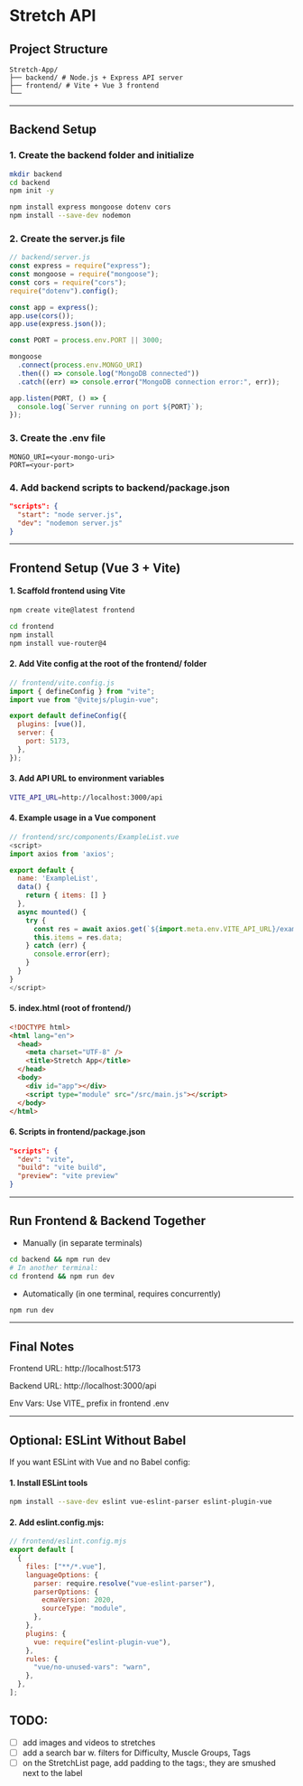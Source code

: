 # Stretch API

## Project Structure

```
Stretch-App/
├── backend/ # Node.js + Express API server
├── frontend/ # Vite + Vue 3 frontend
└──
```

---

## Backend Setup

### 1. Create the backend folder and initialize

```bash
mkdir backend
cd backend
npm init -y

npm install express mongoose dotenv cors
npm install --save-dev nodemon
```

### 2. Create the server.js file

```js
// backend/server.js
const express = require("express");
const mongoose = require("mongoose");
const cors = require("cors");
require("dotenv").config();

const app = express();
app.use(cors());
app.use(express.json());

const PORT = process.env.PORT || 3000;

mongoose
  .connect(process.env.MONGO_URI)
  .then(() => console.log("MongoDB connected"))
  .catch((err) => console.error("MongoDB connection error:", err));

app.listen(PORT, () => {
  console.log(`Server running on port ${PORT}`);
});
```

### 3. Create the .env file

```
MONGO_URI=<your-mongo-uri>
PORT=<your-port>
```

### 4. Add backend scripts to backend/package.json

```json
"scripts": {
  "start": "node server.js",
  "dev": "nodemon server.js"
}
```

---

## Frontend Setup (Vue 3 + Vite)

#### 1. Scaffold frontend using Vite

```bash
npm create vite@latest frontend

cd frontend
npm install
npm install vue-router@4
```

#### 2. Add Vite config at the root of the frontend/ folder

```js
// frontend/vite.config.js
import { defineConfig } from "vite";
import vue from "@vitejs/plugin-vue";

export default defineConfig({
  plugins: [vue()],
  server: {
    port: 5173,
  },
});
```

#### 3. Add API URL to environment variables

```bash
VITE_API_URL=http://localhost:3000/api
```

#### 4. Example usage in a Vue component

```js
// frontend/src/components/ExampleList.vue
<script>
import axios from 'axios';

export default {
  name: 'ExampleList',
  data() {
    return { items: [] }
  },
  async mounted() {
    try {
      const res = await axios.get(`${import.meta.env.VITE_API_URL}/example`);
      this.items = res.data;
    } catch (err) {
      console.error(err);
    }
  }
}
</script>
```

#### 5. index.html (root of frontend/)

```html
<!DOCTYPE html>
<html lang="en">
  <head>
    <meta charset="UTF-8" />
    <title>Stretch App</title>
  </head>
  <body>
    <div id="app"></div>
    <script type="module" src="/src/main.js"></script>
  </body>
</html>
```

#### 6. Scripts in frontend/package.json

```json
"scripts": {
  "dev": "vite",
  "build": "vite build",
  "preview": "vite preview"
}
```

---

## Run Frontend & Backend Together

- Manually (in separate terminals)

```bash
cd backend && npm run dev
# In another terminal:
cd frontend && npm run dev
```

- Automatically (in one terminal, requires concurrently)

```bash
npm run dev
```

---

## Final Notes

Frontend URL: http://localhost:5173

Backend URL: http://localhost:3000/api

Env Vars: Use VITE\_ prefix in frontend .env

---

## Optional: ESLint Without Babel

If you want ESLint with Vue and no Babel config:

#### 1. Install ESLint tools

```bash
npm install --save-dev eslint vue-eslint-parser eslint-plugin-vue
```

#### 2. Add eslint.config.mjs:

```js
// frontend/eslint.config.mjs
export default [
  {
    files: ["**/*.vue"],
    languageOptions: {
      parser: require.resolve("vue-eslint-parser"),
      parserOptions: {
        ecmaVersion: 2020,
        sourceType: "module",
      },
    },
    plugins: {
      vue: require("eslint-plugin-vue"),
    },
    rules: {
      "vue/no-unused-vars": "warn",
    },
  },
];
```

## TODO:

- [ ] add images and videos to stretches
- [ ] add a search bar w. filters for Difficulty, Muscle Groups, Tags
- [ ] on the StretchList page, add padding to the tags:, they are smushed next to the label
